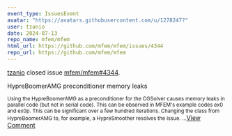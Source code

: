 ```yaml
---
event_type: IssuesEvent
avatar: "https://avatars.githubusercontent.com/u/1278247?"
user: tzanio
date: 2024-07-13
repo_name: mfem/mfem
html_url: https://github.com/mfem/mfem/issues/4344
repo_url: https://github.com/mfem/mfem
---
```


<a href='https://github.com/tzanio' target='_blank'>tzanio</a> closed issue <a href='https://github.com/mfem/mfem/issues/4344' target='_blank'>mfem/mfem#4344</a>.

<p>HypreBoomerAMG preconditioner memory leaks</p><small>Using the HypreBoomerAMG as a preconditioner for the CGSolver causes memory leaks in parallel code (but not in serial code).  This can be observed in MFEM's example codes ex0 and ex0p.  This can be significant over a few hundred iterations.  Changing the class from HypreBoomerAMG to, for example, a HypreSmoother resolves the issue....</small><a href='https://github.com/mfem/mfem/issues/4344' target='_blank'>View Comment</a>